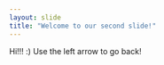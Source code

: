 ```yaml
---
layout: slide
title: "Welcome to our second slide!"
---
```

Hi!!! :)
Use the left arrow to go back!

